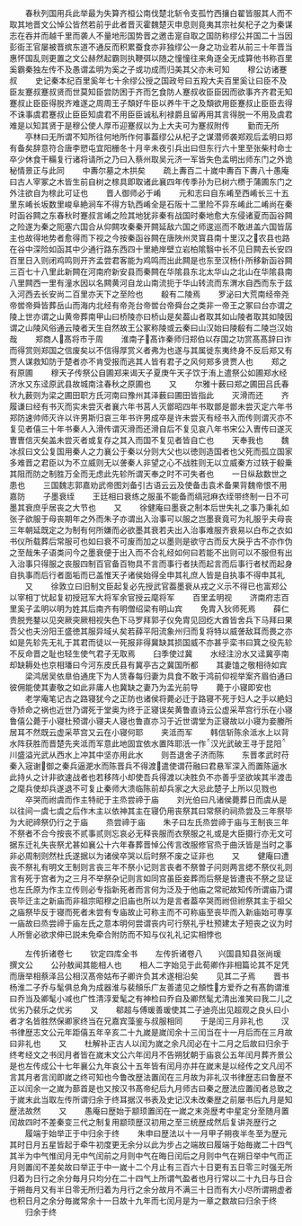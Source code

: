 <!-- { "loadSidebar": true } -->
　　春秋列国用兵此举最为失算齐桓公南伐楚北斩令支孤竹西攘白翟皆服其人而不取其地晋文公悼公皆然若前乎此者晋灭霍魏楚灭申息则竟夷其宗社矣杞子之为秦谋志在吞并而越千里而袭人不量地形国势晋之邀击寔自取之国防称缪公并国二十当因彭衙王官屡被晋摈东道不通反而积累蚕食亦非独缪公一身之功业若从前三十年晋当惠怀国乱则更置之文公赫然起霸则执鞭弭以随之憧憧往来角逐全无成算他书称百里奚霸秦独左传不及愚谓孟明为奚之子或功成而归美其父亦未可知
　　穆公访诸蹇叔
　　史记秦本纪百里奚年七十余缪公授之国政号曰五羖大夫百里奚让曰臣不及臣友蹇叔蹇叔贤而世莫知臣尝防困于齐而乞食防人蹇叔收臣臣因而欲事齐齐君无知蹇叔止臣臣得脱齐难遂之周周王子頽好牛臣以养牛干之及頽欲用臣蹇叔止臣臣去得不诛事虞君蹇叔止臣臣知虞君不用臣臣诚私利禄爵且留再用其言得脱一不用及虞君难是以知其贤于是穆公使人厚币迎蹇叔以为上大夫可为蹇叔附传
　　勤而无所
　　亭林曰无所谓不知所往何地所作何事葢缪公从杞子之谋潜师袭郑观后孟明曰郑有备矣辞意符合唐李愬屯宜阳栅冬十月辛未夜引兵出曰但东行六十里至张柴村命士卒少休食干糒复行诸将请所之乃曰入蔡州取吴元济一军皆失色孟明出师东门之外诡秘情景正与此同
　　中夀尔墓之木拱矣
　　疏上夀百二十嵗中夀百下夀八十愚庵曰古人宰冢之木皆生前自树之榇具即取诸此襄四年传季孙为已树六槚于蒲圃东门之外注欲自为榇此可证也
　　晋人御师必于崤
　　元和志曰自东崤至西崤长三十五里东崤长坂数里峻阜絶涧车不得方轨西崤全是石阪十二里险不异东崤此二崤尚在秦时函谷闗之东春秋时蹇叔言崤之险其地犹非秦有战国时秦地愈大东侵诸夏而函谷闗之险遂为秦之阨塞六国合从仰闗攻秦秦开闗延敌六国之师逡巡而不敢进盖六国皆孱主也故得地势者愈得而下视之今按秦函谷闗在唐陜州灵寳县南十里汉之农县也路在谷中深险如函其中少通行路东西四十里絶岸壁立岩柏隂翳中长不见日闗去长安四百里日入则闭鸡鸣则开齐孟尝君客能为鸡鸣而出此闗是也东至汉杨仆所移新函谷闗三百七十八里此新闗在河南府新安县而秦闗在华隂县东北太华山之北山在华隂县南八里闗西一里有潼水因以名闗黄河自龙山南流扼于华山转流而东渭水自西而东于兹入河西去长安尚二百里亦天下之至险也
　　殽有二陵焉
　　罗泌曰大荒南经帝尧帝喾帝舜皆葬岳山而海内北经有帝尧台帝喾台帝舜台之类非一帝王之冢曰台亦谓之陵上世亦谓之山黄帝葬南甲山曰桥陵亦曰桥山是矣葢山者取其如山陵者取其如陵因谓之山陵风俗通云陵者天生自然故王公冢称陵或云秦曰山汉始曰陵殽有二陵岂汉始哉
　　郑商人髙将市于周
　　淮南子髙诈秦师归郑伯以存国之功赏髙髙辞曰诈而得赏则郑国之信废矣以不信得厚赏义者弗为也遂与其属徙东夷终身不反后郑又有贾人谋救知防于楚者亦不肯受报而逃其人皆有君子之风何郑多贤贾人也
　　郑之有原圃
　　穆天子传祭公自圃郑来谒天子夏庚午天子饮于洧上遣祭公如圃郑水经济水又东迳原武县故城南注春秋之原圃也
　　又
　　尔雅十薮曰郑之圃田吕氏春秋九薮则为梁之圃田职方氏河南曰豫州其泽薮曰圃田皆指此
　　灭滑而还
　　齐履谦曰经有书灭而实未尝灭者襄六年书莒人灭鄫昭四年书取鄫是鄫未尝灭定六年书郑防速帅师灭许以许男斯归哀三年书许男成卒是许未尝灭有经书入而传则谓灭亦不复见者僖三十年书秦人入滑传谓灭滑而还滑自后不复见哀八年书宋公入曺传曰遂灭曺曺信灭矣盖未尝灭者或复存之其入而国不复见者皆自亡也
　　天奉我也
　　魏冰叔曰文公复国用秦人之力襄公于秦以分则大父也以徳则造国者也父死而孤立国家多难晋之君臣以为不立威则无以詟秦人非望之心不战胜则无以立威秦方过轶于殽乗其阻而防之制胜万全而无虑此先轸所谓天奉之时不可失者也
　　一日纵敌数世之患也
　　三国魏志郭嘉劝武帝图刘备引古语云云及使备击袁术备果背魏帝恨不用嘉防
　　子墨衰绖
　　王廷相曰衰练之服虽不能备而缟冠麻衣绖带终制一日不可墨其衰庶乎居丧之大节也
　　又
　　徐健庵曰墨衰之制本后世失礼之事乃秉礼如张子欲服于母丧期年之外而朱子亦谓出入治事可以服之岂墨衰竟可为礼服乎夫母丧三年朝延既定之为制有何所嫌而必欲墨其衰若夫出入治事难服齐衰易以白布之衣如书仪所载葬后常服可也如曰衰不可废而加之以墨则是欲守古而反大戾乎古不亦作伪之至哉朱子语类问今之墨衰便于出入而不合礼经如何曰若能不出则可以不服但有出入治事只得服之丧服四制百官备百物具不言而事行者扶而起言而后事行者杖而起身自执事而后行者面垢而已盖惟天子诸侯始得全申其礼庶人皆是自执事不得申其礼
　　又
　　徐敦立曰旧制文臣起复必先授武官葢墨衰从戎之义示不得已也富郑公以宰相丁忧起复初授冠军大将军余官授云麾将军
　　百里孟明视
　　济南府志百里奚子孟明以明为姓其后南齐有明僧绍梁有明山宾
　　免胄入狄师死焉
　　薛仁贵脱兠鍪以见突厥突厥相视失色下马罗拜郭子仪免胄见回纥大酋皆舍兵下马拜曰果吾父也夫汾阳王盛徳其服异域乆矣若薛平阳流象州归而复将特以威詟敌耳而畏之亦如是先轸先无礼于其君而徒以一死报非得冀缺其损国威不亦甚乎栾书曰箕之役先轸不反命晋之耻也轻生使气君子无取焉
　　臼季使过冀
　　水经注汾水又迳冀亭南却缺耨处也京相璠曰今河东皮氏县有冀亭古之冀国所都
　　其妻馌之敬相待如宾
　　梁鸿居吴依臯伯通庑下为人赁春每归妻为具食不敢于鸿前仰视举案齐眉伯通曰彼佣能使其妻敬之如此非庸人也冀缺之妻乃为孟光前导
　　薨于小寝即安也
　　老学庵笔记古之路寝犹今之正防也诸侯将薨必迁于路寝不死于妇人之手以絶妇寺矫命之祸也近世乃谓死于堂奥为终于正寝误矣黄鲁直诗云公虚采苹宫行乐在小寝鲁僖公薨于小寝杜预谓小寝夫人寝也鲁直亦习于近世谓堂为正寝故以小寝为妾媵所居耳不然既云虚采苹宫又云在小寝何耶
　　夹泜而军
　　韩信斩陈余泜水上以背水阵获胜而晋楚先夹泜而军意此地固宜依水置阵耶汦一作汉光武破王寻于昆阳川盛溢光武从西水上冲其中坚亦用此水
　　则吾退舍子济而陈
　　东晋孝武时苻秦入宼谢御之秦兵逼淝水而陈晋兵不得渡遣使谓苻融曰君悬军深入而置陈逼水此持乆之计非欲速战者也若移阵小却使吾兵得渡以决胜负不亦善乎坚欲竢其半渡击之麾兵使却兵遂退不可复止秦师大溃临陈前却兵家之大忌此楚子上所以见戮也
　　卒哭而祔虞而作主特祀于主烝尝禘于庙
　　刘光伯曰凡诸侯薨葬日而虞从是以往间一虞七虞之后作木主以依神其主在寝仍用丧祭其曰常祭礿祠烝尝及三年祭毕为大祀禘祭仍行之于庙
　　烝尝禘于庙
　　朱子曰左氏烝尝禘于庙与王制丧三年不祭者不合今按丧不贰事贰则忘哀必无释丧服而衣祭服之礼或是大臣摄行亦无文可据东迁礼失丧祭尤甚如襄公十六年春葬晋悼公传言改服修官烝于曲沃皆是当时之事非必周制则然杜氏遂据以为诸侯卒哭以后时祭不废之证非也
　　又
　　健庵曰遭丧不祭礼有明文王制则言丧三年不祭小记则言丧者不祭曽子问则两言缌不祭仪礼则言有死于宫者为之三月不举祭杂记则言如同宫虽臣妾葬而后祭是皆遭丧不祭之显证也左氏原为作主立传则必专指新死者而言何为泛及于他庙之常祀故知传所谓庙乃谓丧毕迁主之新庙而非祖宗昭穆之旧庙也所以为是言者葢卒哭而祔但祔祭其主于祖父之庙祭毕反于寝而死者未尝有专庙故止可称主而不可称庙至丧毕而入新庙始可専享一庙故曰烝尝禘于庙左氏之意本明何尝谓丧内可行祭礼乎杜预建太子短丧之议为时人所訾必欲求伸已説未免牵合附防而不知与仪礼礼记实相悖也

　　左传折诸卷七
　　钦定四库全书
　　左传折诸卷八　　兴国县知县张尚瑗　撰文公
　　公孙敖闻其能相人也
　　相人二字始见于此荀卿作非相篇论其不足凭而唐举相蔡泽吕公相汉髙帝姑布子卿许负其术遂相沿矣
　　见其二子焉
　　晋书杨淮二子乔与髦俱总角为成器淮与裴頠乐广友善遣见之頠性方爱乔之有髙韵谓淮曰乔当及卿髦小减也广性清淳爱髦之有神检曰乔自及卿然髦尤清出淮笑曰我二儿之优劣乃裴乐之优劣
　　又
　　郗超与傅瑗善瑗使其二子迪亮出见超观之良乆曰小者才名皆胜然保卿家终当在兄嘉宾藻鉴与叔服相同
　　于是闰三月非礼也
　　汉书律歴志文公元年距僖五年辛亥二十九嵗是嵗闰余十三闰当在十一月后而在三月故曰非礼也
　　又
　　杜解补正古人以闰为嵗之余凡闰必在十二月之后故曰归余于终考经文之书闰月者皆在嵗末文公六年闰月不告朔犹朝于庙哀公五年闰月葬齐景公是也左传成公十七年襄公九年哀公十五年皆有闰月亦并在嵗末是以经传之文凡闰不言其月者言闰即嵗之终可知也今鲁改歴法置闰在三月故为非礼汉书律歴志曰鲁歴不正以闰余一之嵗为蔀首是也又按汉书髙帝纪后九月师古曰秦之歴法应置闰者总致之于嵗末此当取左传所谓归余于终耳据汉书表及史记汉未改秦歴之前屡书后九月是知歴法故然
　　又
　　愚庵曰歴始于颛顼置闰在一嵗之末尧歴考中星定分至随月置闰故四时不差秦变三代之制复用颛顼歴汉初用之至三统歴成然后复讲尧歴行之
　　履端于始举正于中归余于终
　　朱申曰歴法以十一月甲子朔夜半冬至为歴元其时日月五星皆起于牵牛初度更无余分以此为步占之端故曰履端于始毎嵗二十四气其半为中气惟闰月无中气闰前之月则中气在晦日闰后之月则中气在朔日举中气而正月则置闰不差矣故曰举正于中一嵗十二个月止有三百六十日更有五日零三时强无所归着为日行之余分毎月只均分在二十四气上所谓气盈者也月行常以二十九日与日合于朔毎月又有半日零无所归着为月行之余分故月不满三十日而有大小尽所谓朔虚者也积日月之余分毎嵗常余十一日故十九年而七闰月是为一章之数故曰归余于终
　　归余于终
